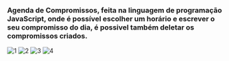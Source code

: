 ### Agenda de Compromissos, feita na linguagem de programação JavaScript, onde é possível escolher um horário e escrever o seu compromisso do dia, é possivel também deletar os compromissos criados.

![1](https://user-images.githubusercontent.com/63211449/82717062-f2ae4980-9c70-11ea-94b7-c0bdb390adaa.jpg)
![2](https://user-images.githubusercontent.com/63211449/82717097-1ffaf780-9c71-11ea-8f52-e08f23281eda.jpg)
![3](https://user-images.githubusercontent.com/63211449/82717101-238e7e80-9c71-11ea-91a7-9653300a73b3.jpg)
![4](https://user-images.githubusercontent.com/63211449/82717102-25584200-9c71-11ea-8934-dcb90e66d265.jpg)

